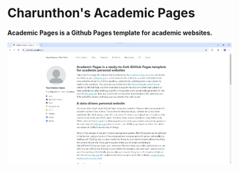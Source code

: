 # Charunthon's Academic Pages
**Academic Pages is a Github Pages template for academic websites.**

![Academic Pages template example](images/homepage.png "Academic Pages template example")
